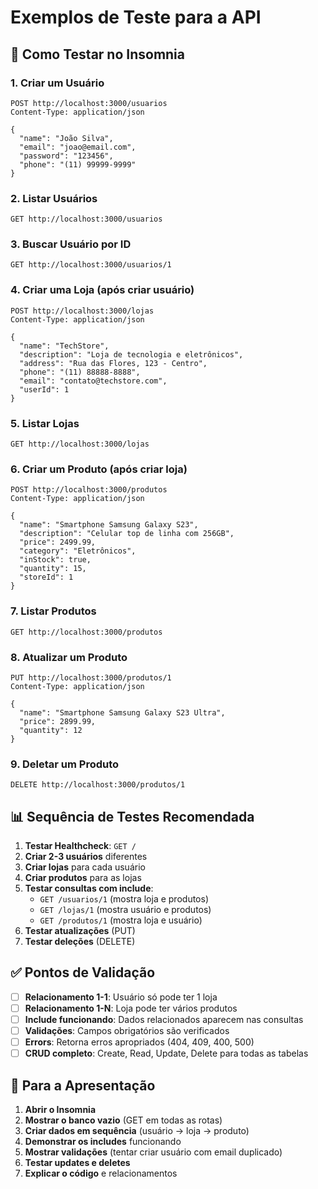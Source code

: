 # Exemplos de Teste para a API

## 🚀 Como Testar no Insomnia

### 1. Criar um Usuário
```
POST http://localhost:3000/usuarios
Content-Type: application/json

{
  "name": "João Silva",
  "email": "joao@email.com",
  "password": "123456",
  "phone": "(11) 99999-9999"
}
```

### 2. Listar Usuários
```
GET http://localhost:3000/usuarios
```

### 3. Buscar Usuário por ID
```
GET http://localhost:3000/usuarios/1
```

### 4. Criar uma Loja (após criar usuário)
```
POST http://localhost:3000/lojas
Content-Type: application/json

{
  "name": "TechStore",
  "description": "Loja de tecnologia e eletrônicos",
  "address": "Rua das Flores, 123 - Centro",
  "phone": "(11) 88888-8888",
  "email": "contato@techstore.com",
  "userId": 1
}
```

### 5. Listar Lojas
```
GET http://localhost:3000/lojas
```

### 6. Criar um Produto (após criar loja)
```
POST http://localhost:3000/produtos
Content-Type: application/json

{
  "name": "Smartphone Samsung Galaxy S23",
  "description": "Celular top de linha com 256GB",
  "price": 2499.99,
  "category": "Eletrônicos",
  "inStock": true,
  "quantity": 15,
  "storeId": 1
}
```

### 7. Listar Produtos
```
GET http://localhost:3000/produtos
```

### 8. Atualizar um Produto
```
PUT http://localhost:3000/produtos/1
Content-Type: application/json

{
  "name": "Smartphone Samsung Galaxy S23 Ultra",
  "price": 2899.99,
  "quantity": 12
}
```

### 9. Deletar um Produto
```
DELETE http://localhost:3000/produtos/1
```

## 📊 Sequência de Testes Recomendada

1. **Testar Healthcheck**: `GET /`
2. **Criar 2-3 usuários** diferentes
3. **Criar lojas** para cada usuário
4. **Criar produtos** para as lojas
5. **Testar consultas com include**: 
   - `GET /usuarios/1` (mostra loja e produtos)
   - `GET /lojas/1` (mostra usuário e produtos)
   - `GET /produtos/1` (mostra loja e usuário)
6. **Testar atualizações** (PUT)
7. **Testar deleções** (DELETE)

## ✅ Pontos de Validação

- [ ] **Relacionamento 1-1**: Usuário só pode ter 1 loja
- [ ] **Relacionamento 1-N**: Loja pode ter vários produtos
- [ ] **Include funcionando**: Dados relacionados aparecem nas consultas
- [ ] **Validações**: Campos obrigatórios são verificados
- [ ] **Errors**: Retorna erros apropriados (404, 409, 400, 500)
- [ ] **CRUD completo**: Create, Read, Update, Delete para todas as tabelas

## 🎯 Para a Apresentação

1. **Abrir o Insomnia**
2. **Mostrar o banco vazio** (GET em todas as rotas)
3. **Criar dados em sequência** (usuário → loja → produto)
4. **Demonstrar os includes** funcionando
5. **Mostrar validações** (tentar criar usuário com email duplicado)
6. **Testar updates e deletes**
7. **Explicar o código** e relacionamentos